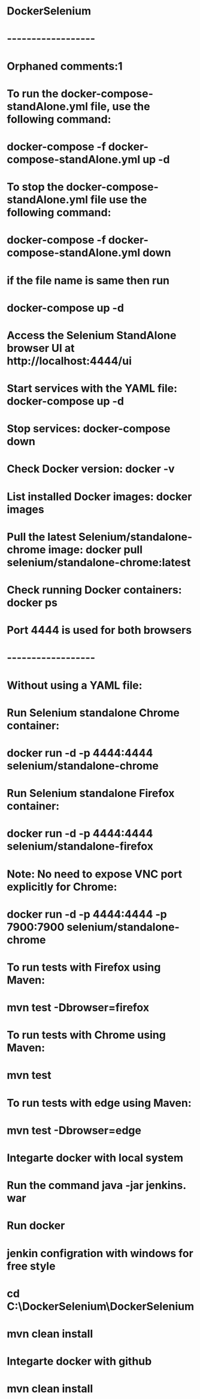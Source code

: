# DockerSelenium
# ------------------
# Orphaned comments:1
# To run the docker-compose-standAlone.yml file, use the following command:
# docker-compose -f docker-compose-standAlone.yml up -d

# To stop the docker-compose-standAlone.yml file use the following command:
# docker-compose -f docker-compose-standAlone.yml down

# if the file name is same then run 
# docker-compose up -d

# Access the Selenium StandAlone browser UI at http://localhost:4444/ui
# Start services with the YAML file: docker-compose up -d
# Stop services: docker-compose down

# Check Docker version: docker -v
# List installed Docker images: docker images
# Pull the latest Selenium/standalone-chrome image: docker pull selenium/standalone-chrome:latest
# Check running Docker containers: docker ps
# Port 4444 is used for both browsers

# ------------------
# Without using a YAML file:
# Run Selenium standalone Chrome container:
# docker run -d -p 4444:4444 selenium/standalone-chrome

# Run Selenium standalone Firefox container:
# docker run -d -p 4444:4444 selenium/standalone-firefox

# Note: No need to expose VNC port explicitly for Chrome:
# docker run -d -p 4444:4444 -p 7900:7900 selenium/standalone-chrome

# To run tests with Firefox using Maven:
# mvn test -Dbrowser=firefox

# To run tests with Chrome using Maven:
# mvn test

# To run tests with edge using Maven:
# mvn test -Dbrowser=edge



# Integarte docker with local system

# Run the command java -jar jenkins. war
# Run docker 
# jenkin configration with windows for free style
# cd C:\DockerSelenium\DockerSelenium
# mvn clean install

# Integarte docker with github
# mvn clean install

